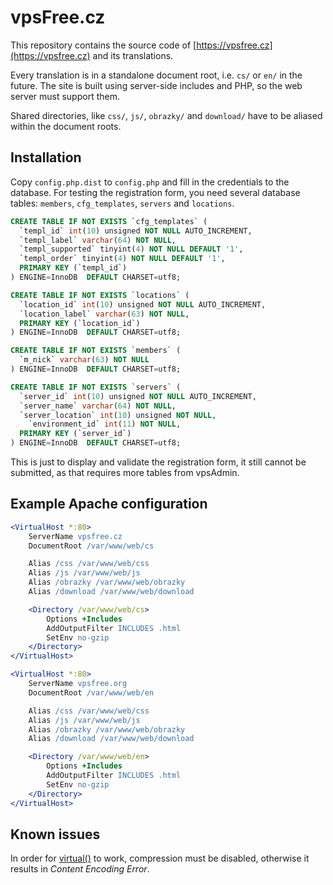 vpsFree.cz
==========

This repository contains the source code of
[https://vpsfree.cz](https://vpsfree.cz) and its translations.

Every translation is in a standalone document root, i.e. `cs/` or `en/` in the
future. The site is built using server-side includes and PHP, so the web server
must support them.

Shared directories, like `css/`, `js/`, `obrazky/` and `download/` have to be
aliased within the document roots.

## Installation

Copy `config.php.dist` to `config.php` and fill in the credentials to the
database. For testing the registration form, you need several database tables:
`members`, `cfg_templates`, `servers` and `locations`.

```sql
CREATE TABLE IF NOT EXISTS `cfg_templates` (
  `templ_id` int(10) unsigned NOT NULL AUTO_INCREMENT,
  `templ_label` varchar(64) NOT NULL,
  `templ_supported` tinyint(4) NOT NULL DEFAULT '1',
  `templ_order` tinyint(4) NOT NULL DEFAULT '1',
  PRIMARY KEY (`templ_id`)
) ENGINE=InnoDB  DEFAULT CHARSET=utf8;

CREATE TABLE IF NOT EXISTS `locations` (
  `location_id` int(10) unsigned NOT NULL AUTO_INCREMENT,
  `location_label` varchar(63) NOT NULL,
  PRIMARY KEY (`location_id`)
) ENGINE=InnoDB  DEFAULT CHARSET=utf8;

CREATE TABLE IF NOT EXISTS `members` (
  `m_nick` varchar(63) NOT NULL
) ENGINE=InnoDB  DEFAULT CHARSET=utf8;

CREATE TABLE IF NOT EXISTS `servers` (
  `server_id` int(10) unsigned NOT NULL AUTO_INCREMENT,
  `server_name` varchar(64) NOT NULL,
  `server_location` int(10) unsigned NOT NULL,
	`environment_id` int(11) NOT NULL,
  PRIMARY KEY (`server_id`)
) ENGINE=InnoDB  DEFAULT CHARSET=utf8;
```

This is just to display and validate the registration form, it still cannot be
submitted, as that requires more tables from vpsAdmin.

## Example Apache configuration

```apache
<VirtualHost *:80>
	ServerName vpsfree.cz
	DocumentRoot /var/www/web/cs

	Alias /css /var/www/web/css
	Alias /js /var/www/web/js
	Alias /obrazky /var/www/web/obrazky
	Alias /download /var/www/web/download

	<Directory /var/www/web/cs>
		Options +Includes
		AddOutputFilter INCLUDES .html
		SetEnv no-gzip
	</Directory>
</VirtualHost>

<VirtualHost *:80>
	ServerName vpsfree.org
	DocumentRoot /var/www/web/en

	Alias /css /var/www/web/css
	Alias /js /var/www/web/js
	Alias /obrazky /var/www/web/obrazky
	Alias /download /var/www/web/download

	<Directory /var/www/web/en>
		Options +Includes
		AddOutputFilter INCLUDES .html
		SetEnv no-gzip
	</Directory>
</VirtualHost>
```

## Known issues
In order for [virtual()](https://php.net/virtual) to work, compression must be
disabled, otherwise it results in *Content Encoding Error*.
